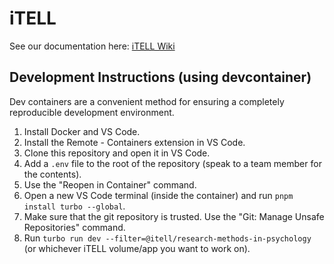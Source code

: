 # iTELL

See our documentation here: [iTELL Wiki]([https://learlab.org/itellguide/](https://github.com/learlab/itell-strapi-demo/wiki))

## Development Instructions (using devcontainer)

Dev containers are a convenient method for ensuring a completely reproducible development environment.

1. Install Docker and VS Code.
2. Install the Remote - Containers extension in VS Code.
3. Clone this repository and open it in VS Code.
4. Add a `.env` file to the root of the repository (speak to a team member for the contents).
4. Use the "Reopen in Container" command.
5. Open a new VS Code terminal (inside the container) and run `pnpm install turbo --global`.
6. Make sure that the git repository is trusted. Use the "Git: Manage Unsafe Repositories" command.
7. Run `turbo run dev --filter=@itell/research-methods-in-psychology` (or whichever iTELL volume/app you want to work on).
